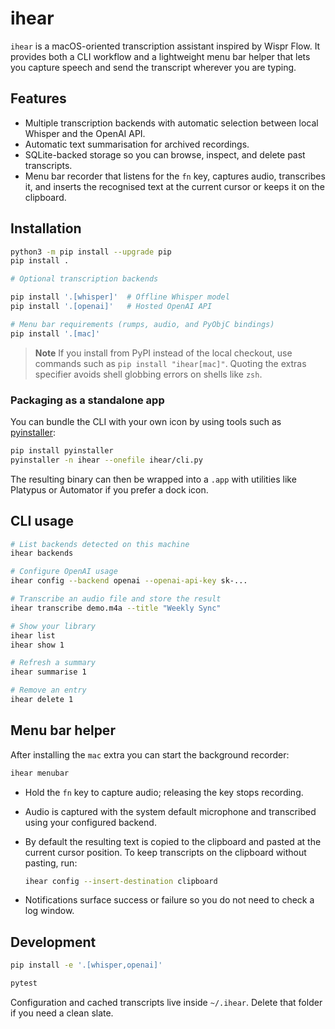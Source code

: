 # ihear

`ihear` is a macOS-oriented transcription assistant inspired by Wispr Flow. It provides
both a CLI workflow and a lightweight menu bar helper that lets you capture speech and
send the transcript wherever you are typing.

## Features

- Multiple transcription backends with automatic selection between local Whisper and
  the OpenAI API.
- Automatic text summarisation for archived recordings.
- SQLite-backed storage so you can browse, inspect, and delete past transcripts.
- Menu bar recorder that listens for the `fn` key, captures audio, transcribes it, and
  inserts the recognised text at the current cursor or keeps it on the clipboard.

## Installation

```bash
python3 -m pip install --upgrade pip
pip install .

# Optional transcription backends

pip install '.[whisper]'  # Offline Whisper model
pip install '.[openai]'   # Hosted OpenAI API

# Menu bar requirements (rumps, audio, and PyObjC bindings)
pip install '.[mac]'
```

> **Note**
> If you install from PyPI instead of the local checkout, use commands such as
> `pip install "ihear[mac]"`. Quoting the extras specifier avoids shell globbing
> errors on shells like `zsh`.

### Packaging as a standalone app

You can bundle the CLI with your own icon by using tools such as
[pyinstaller](https://pyinstaller.org/):

```bash
pip install pyinstaller
pyinstaller -n ihear --onefile ihear/cli.py
```

The resulting binary can then be wrapped into a `.app` with utilities like Platypus or
Automator if you prefer a dock icon.

## CLI usage

```bash
# List backends detected on this machine
ihear backends

# Configure OpenAI usage
ihear config --backend openai --openai-api-key sk-...

# Transcribe an audio file and store the result
ihear transcribe demo.m4a --title "Weekly Sync"

# Show your library
ihear list
ihear show 1

# Refresh a summary
ihear summarise 1

# Remove an entry
ihear delete 1
```

## Menu bar helper

After installing the `mac` extra you can start the background recorder:

```bash
ihear menubar
```

- Hold the `fn` key to capture audio; releasing the key stops recording.
- Audio is captured with the system default microphone and transcribed using your
  configured backend.
- By default the resulting text is copied to the clipboard and pasted at the current
  cursor position. To keep transcripts on the clipboard without pasting, run:

  ```bash
  ihear config --insert-destination clipboard
  ```

- Notifications surface success or failure so you do not need to check a log window.

## Development

```bash
pip install -e '.[whisper,openai]'

pytest
```

Configuration and cached transcripts live inside `~/.ihear`. Delete that folder if you
need a clean slate.


